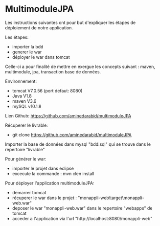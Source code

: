 # MultimoduleJPA

Les instructions suivantes ont pour but d'expliquer les étapes de déploiement de notre application.

Les étapes:
- importer la bdd
- generer le war
- déployer le war dans tomcat

Celle-ci a pour finalité de mettre en exergue les concepts suivant : maven, multimodule, jpa, transaction base de données.

Environnement:
- tomcat V7.0.56 (port defaut: 8080)
- Java V1.8
- maven V3.6
- mySQL v10.1.8

Lien Github: https://github.com/aminedarabid/multimoduleJPA

Récuperer le livrable:
- git clone https://github.com/aminedarabid/multimoduleJPA

Importer la base de données dans mysql "bdd.sql" qui se trouve dans le repertoire "livrable"

Pour générer le war:
- importer le projet dans eclipse
- excecute la  commande : mvn clen install

Pour déployer l'application multimoduleJPA: 
- demarrer tomcat 
- récuperer le war dans le projet : "monappli-web\target\monappli-web.war"
- deposer le war "monappli-web.war" dans le repertoire "webapps" de tomcat
- acceder a l'application via l'url "http://localhost:8080/monappli-web"
